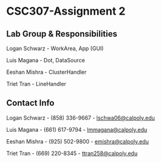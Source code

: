 # CSC307-Assignment 2

## Lab Group & Responsibilities

Logan Schwarz - WorkArea, App (GUI)

Luis Magana - Dot, DataSource

Eeshan Mishra - ClusterHandler

Triet Tran - LineHandler

## Contact Info

Logan Schwarz - (858) 336-9667 - lschwa06@calpoly.edu

Luis Magana - (661) 617-9794 - lmmagana@calpoly.edu

Eeshan Mishra - (925) 502-9800 - emishra@calpoly.edu

Triet Tran - (669) 220-8345 - ttran258@calpoly.edu
